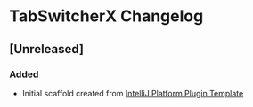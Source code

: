 <!-- Keep a Changelog guide -> https://keepachangelog.com -->

# TabSwitcherX Changelog

## [Unreleased]
### Added
- Initial scaffold created from [IntelliJ Platform Plugin Template](https://github.com/JetBrains/intellij-platform-plugin-template)
